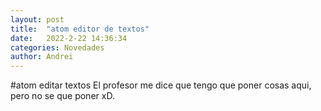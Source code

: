 ```yaml
---
layout: post
title:  "atom editor de textos"
date:   2022-2-22 14:36:34
categories: Novedades
author: Andrei
---
```


#atom editar textos
 El profesor me dice que tengo que poner cosas aqui, pero no se que poner xD.
